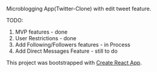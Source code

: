 Microblogging App(Twitter-Clone) with edit tweet feature.

TODO:

1. MVP features - done
2. User Restrictions - done
3. Add Following/Followers features - in Process
4. Add Direct Messages Feature - still to do

This project was bootstrapped with [Create React App](https://github.com/facebookincubator/create-react-app).
